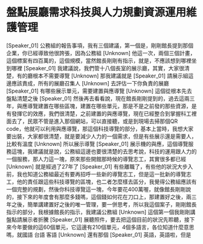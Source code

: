 # 盤點展廳需求科技與人力規劃資源運用維護管理

[Speaker_01] 公務組的報告事項，我有三個建議，第一個是，剛剛館長提到那個企業，你已經導致他很誇張，因為公務組
[Unknown] 他這一次，兩個三個計畫，這個標案有四百萬的，這個規模，當然館長剛剛有指示，就是，不應該想到哪裡坐到哪裡
[Speaker_01] 我建議說，我們管十八個長室的展示廳，其實，大家很清楚，有的廳根本不需要導覽
[Unknown] 那我建議就是
[Speaker_01] 請展示組這邊應該責成，所有的展廳召集人
[Unknown] 去評估一下你負責的展廳
[Speaker_01] 有哪些展示單元，需要建置與應導覽
[Unknown] 這個從根本先去盤點清楚之後
[Speaker_01] 然後再去看看說，現在館長剛剛提到的，過去這兩三年，與應導覽建置在哪些區塊，建置在哪些單元，那是不是之前發的那些資源，是有發揮它的效應，我們很清楚，之前建置的與應導覽，現在已經整合到掌握科工裡面去了，民眾不管是進入那個網站，可以直接聽，或是到現場去掃那個QR code，他就可以利用與應導覽，那這個科技導覽的部分，基本上當時，我想大家要出裝，大家都很清楚，就是要減少人力的一個需求，但是有些展示還是需要人，比較有溫度
[Unknown] 所以展示導覽
[Speaker_01] 展示機的與應，這個導覽服務這塊，我建議就是說，公務組這邊也要很清楚的去思考說，科技的運用跟人力的一個服務，那人力這一塊，原來那些開館那時候的導覽志工，其實很多都已經
[Unknown] 就是經過了27年了
[Speaker_01] 有些離職了，有些他的狀況大步入前，我也知道公務組最近有要再招呼一些新的導覽志工，但是這一批新的導覽志工，他的責任跟這些科技導覽的區塊，也二者怎麼樣去區分，我覺得公務組應該有一個完整的規劃，然後你科技導覽這一塊，今年要花400萬喔，就像館長剛剛說的，接下來的年度會有那麼多錢嗎，這個錢如何花在刀口上，那建置好之後，兩三年之後，簡單講建置好之後的唯一管理，要一併思考，所以我這個案子，剛剛館長指示的部分，我根據館長的指示，我建議公務組
[Unknown] 這個第一個我剛剛講盤點請展示者折騰
[Speaker_01] 展聽照件，要去把這個目前的狀況先聆聽，接下來今年要做的這60個單元，它這邊有210個單元，4個多語言，各位知道什麼意思嗎，就國語 台語 客語
[Unknown] 還有那個
[Speaker_01] 英語，英語啦，但是
